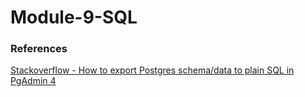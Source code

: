 # Module-9-SQL

### References

[Stackoverflow - How to export Postgres schema/data to plain SQL in PgAdmin 4](https://stackoverflow.com/questions/71490970/how-to-export-postgres-schema-data-to-plain-sql-in-pgadmin-4)